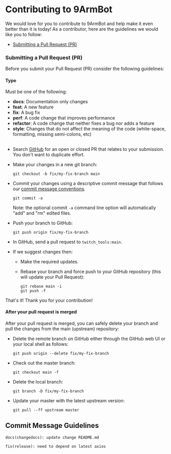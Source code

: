 # Contributing to 9ArmBot

We would love for you to contribute to 9ArmBot and help make it even better than it is
today! As a contributor, here are the guidelines we would like you to follow:

 - [Submitting a Pull Request (PR)](#submit-pr)

### <a name="submit-pr"></a> Submitting a Pull Request (PR)
Before you submit your Pull Request (PR) consider the following guidelines:
#### Type
Must be one of the following:

* **docs**: Documentation only changes
* **feat**: A new feature
* **fix**: A bug fix
* **perf**: A code change that improves performance
* **refactor**: A code change that neither fixes a bug nor adds a feature
* **style**: Changes that do not affect the meaning of the code (white-space, formatting, missing semi-colons, etc)
##
* Search [GitHub](https://github.com/thananon/twitch_tools/pulls) for an open or closed PR
  that relates to your submission. You don't want to duplicate effort.
* Make your changes in a new git branch:

     ```shell
     git checkout -b fix/my-fix-branch main
     ```
* Commit your changes using a descriptive commit message that follows our
  [commit message conventions](#commit).

     ```shell
     git commit -a
     ```
  Note: the optional commit `-a` command line option will automatically "add" and "rm" edited files.

* Push your branch to GitHub:

    ```shell
    git push origin fix/my-fix-branch
    ```

* In GitHub, send a pull request to `twitch_tools:main`.
* If we suggest changes then:
  * Make the required updates.
  * Rebase your branch and force push to your GitHub repository (this will update your Pull Request):

    ```shell
    git rebase main -i
    git push -f
    ```

That's it! Thank you for your contribution!

#### After your pull request is merged

After your pull request is merged, you can safely delete your branch and pull the changes
from the main (upstream) repository:

* Delete the remote branch on GitHub either through the GitHub web UI or your local shell as follows:

    ```shell
    git push origin --delete fix/my-fix-branch
    ```

* Check out the master branch:

    ```shell
    git checkout main -f
    ```

* Delete the local branch:

    ```shell
    git branch -D fix/my-fix-branch
    ```

* Update your master with the latest upstream version:

    ```shell
    git pull --ff upstream master
    ```


## <a name="commit"></a> Commit Message Guidelines

```
docs(changedocs): update change README.md
```
```
fix(release): need to depend on latest axios
```
